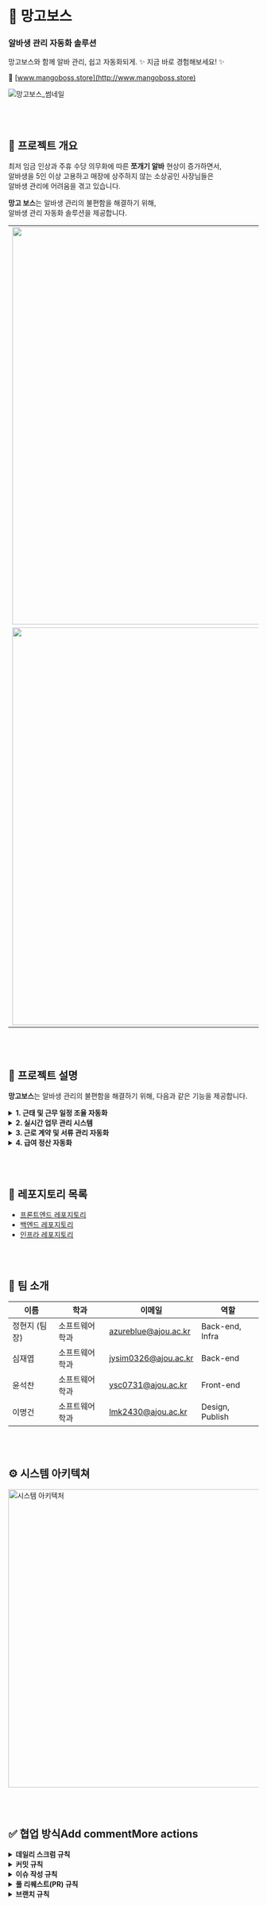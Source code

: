 # 🥭 망고보스  
### 알바생 관리 자동화 솔루션
망고보스와 함께 알바 관리, 쉽고 자동화되게. ✨ 지금 바로 경험해보세요! ✨

🔗 [www.mangoboss.store](http://www.mangoboss.store)

![망고보스_썸네일](https://github.com/user-attachments/assets/fa80c4d7-8976-4d36-b279-f3a04301c092)

<br><br>

## 📌 프로젝트 개요

최저 임금 인상과 주휴 수당 의무화에 따른 **쪼개기 알바** 현상이 증가하면서,  
알바생을 5인 이상 고용하고 매장에 상주하지 않는 소상공인 사장님들은  
알바생 관리에 어려움을 겪고 있습니다.  

**망고 보스**는 알바생 관리의 불편함을 해결하기 위해,  
알바생 관리 자동화 솔루션을 제공합니다.

<div align="center">
  <table>
    <tr>
      <td><img src="https://github.com/user-attachments/assets/d09840e3-e54c-48b2-b2a3-f6440d6d7b28" width="800"/></td>
      <td><img src="https://github.com/user-attachments/assets/8da58589-54de-4f27-880d-4fcda1556b60" width="800"/></td>
    </tr>
    <tr>
      <td><img src="https://github.com/user-attachments/assets/64a5970a-a064-463d-a0de-8156f4211903" width="800"/></td>
      <td><img src="https://github.com/user-attachments/assets/741337c8-00ae-41d7-9962-013efb7bf825" width="800"/></td>
    </tr>
  </table>
</div>

<br><br>

## 📌 프로젝트 설명  
**망고보스**는 알바생 관리의 불편함을 해결하기 위해, 다음과 같은 기능을 제공합니다.

<details>
<summary><strong> 1. 근태 및 근무 일정 조율 자동화</strong></summary>

<br>
<ul>
<li>알바생의 출퇴근 시간 기록 및 근무 일정 관리 자동화  </li>
<li><strong>QR 체크인 / GPS 기반 출퇴근</strong> 기능으로 정확한 출근 여부 파악  </li>
<li>알바생이 직접 <u>근무 변경 요청 / 근태 기록 수정</u> 가능  </li>
<li>사장은 간단한 승인만으로 근태 관리 가능  </li>
</ul>
  불필요한 확인 과정을 줄여, 효율적인 일정 조율 지원

<br>

<br>

<div align="center">
  <table>
    <tr>
      <td><img src="https://github.com/user-attachments/assets/0745d843-21bd-4693-a7f6-2b1917485941" width="800"/></td>
      <td><img src="https://github.com/user-attachments/assets/7d56a9e5-c6cc-468c-8234-885e9bbbd245" width="800"/></td>
    </tr>
  </table>
</div>
</details>


<details>
<summary><strong> 2. 실시간 업무 관리 시스템</strong></summary>

<br>
<ul>
<li>알바생 업무 현황을 실시간 확인할 수 있는 <strong>대시보드 제공</strong>  </li>
<li>업무 지시, 완료 체크, 피드백 기록 등 <u>전체 커뮤니케이션 자동화</u>  </li>
<li>현장 운영 상황을 <strong>한눈에 파악</strong>하여 즉각 대응 가능  </li>
</ul>
<br>

   커뮤니케이션 오류를 줄이고 업무 생산성을 향상

<br>

<div align="center">
  <table>
    <tr>
      <td><img src="https://github.com/user-attachments/assets/99b86713-7dba-4a75-8647-6cad856503fa" width="800"/></td>
      <td><img src="https://github.com/user-attachments/assets/a4406d72-d9e6-4f71-a446-27b82043a3e3" width="800"/></td>
    </tr>
  </table>
</div>
</details>

<details>
<summary><strong> 3. 근로 계약 및 서류 관리 자동화</strong></summary>

<br>
<ul>
<li><strong>전자 서명</strong>을 통한 간편한 근로 계약 체결 </li> 
<li>주민등록증 사본 등 <u>필수 서류 업로드 및 진행 상태 확인</u>  </li>
<li>계약서는 <strong>PDF 저장 및 다운로드</strong> 가능  </li>
<li>모든 서류는 <strong>보안 저장</strong>되며 언제든 열람 가능  </li>
</ul>
<br>

문서 누락 걱정 없는 체계적인 계약 관리

<br>

<div align="center">
  <table>
    <tr>
      <td><img src="https://github.com/user-attachments/assets/13ccc971-21f0-45fd-8004-4f6775d114ff" width="800"/></td>
      <td><img src="https://github.com/user-attachments/assets/45c63af2-be0a-460c-96d6-c4bc32814cfe" width="800"/></td>
    </tr>
  </table>
</div>
</details>

<details>
<summary><strong> 4. 급여 정산 자동화</strong></summary>

<br>
<ul>
<li>출퇴근 기록 기반 <strong>급여 자동 계산</strong>  </li>
<li><u>시급, 주휴수당, 세금, 공제 항목</u>까지 자동 반영  </li>
<li><strong>정해진 날짜에 송금</strong> 자동화  </li>
<li>알바생에게는 <strong>급여 명세서 자동 발급</strong> </li> 
</ul>
<br>

실수 없는 급여 정산과 투명한 정보 공유

</details>



<br><br>

## 🚀 레포지토리 목록

- [프론트엔드 레포지토리](https://github.com/Mango-Butter/dev-fe)
- [백엔드 레포지토리](https://github.com/Mango-Butter/dev-back)
- [인프라 레포지토리](https://github.com/Mango-Butter/dev-manifests)



<br><br>

## 👤 팀 소개

| 이름       | 학과             | 이메일                     | 역할            |
|------------|------------------|----------------------------|-----------------|
| 정현지 (팀장) | 소프트웨어학과    | azureblue@ajou.ac.kr       | Back-end, Infra |
| 심재엽      | 소프트웨어학과    | jysim0326@ajou.ac.kr        | Back-end        |
| 윤석찬      | 소프트웨어학과    | ysc0731@ajou.ac.kr          | Front-end       |
| 이명건      | 소프트웨어학과    | lmk2430@ajou.ac.kr          | Design, Publish |



<br><br>

## ⚙️ 시스템 아키텍쳐

<img src="https://github.com/user-attachments/assets/add5007e-2805-41d3-965a-dba443818487" alt="시스템 아키텍처" width="600"/>



<br><br>

## ✅ 협업 방식Add commentMore actions

<details>
<summary><b>데일리 스크럼 규칙</b></summary>

**진행 방식**

- 매일 **오전 10시**, 슬랙 채널을 통해 아래 항목들을 간단히 공유합니다.
- 형식은 자유롭게 하되, 핵심 내용을 빠짐없이 전달합니다.

**공유 항목**

1. 어제까지 했던 Task 및 일정을 작성해주세요.
2. 오늘 할 Task 및 일정을 작성해주세요.
3. 수행하는 업무 과정에서 발생한 특이사항을 적어주세요.
4. 기타 공유할 사항이 존재한다면 작성해주세요.

</details>

<details>
<summary><b>커밋 규칙</b></summary>

**형식**

```
{Type}: {Message} ({issueNum})

ex) feat: 예약 Dto 수정 (#31)
```

**Type 목록**

- `init`: 프로젝트 초기 설정
- `feat`: 새로운 기능 추가
- `fix`: 버그 수정
- `docs`: 문서 수정
- `style`: 코드 포맷팅, 세미콜론 누락 등 (기능 변경 없음)
- `refactor`: 코드 리팩토링
- `test`: 테스트 코드 작성 또는 수정
- `chore`: 빌드 설정, 패키지 관리 등
- `design`: (프론트) CSS 수정/추가
- `remove`: 코드/파일 삭제
- `build`: 빌드 파일 관련
- `cicd`: CI/CD 관련 설정

**작성 규칙**

- 커밋 메시지는 **한글로** 작성
- 파일명, 디렉토리명은 **커밋 메시지에 작성 금지**
- `:` 뒤에만 스페이스 있음 → `feat: 메시지`

</details>

<details>
<summary><b>이슈 작성 규칙</b></summary>


**제목 형식**

```
[{state}] {issue title}

ex) [feat] 로그인 기능 개발
```

**템플릿 예시**

```
---
name: issue_template_feature
about: 기능개발 시 이슈 템플릿
title: "[feat]"
---

## 🤔 기능 설명

> 추가하려는 기능에 대해 간결하게 설명해주세요

## 💻 작업 상세 내용

- [ ] TODO

## 참고할 수 있는 자료 (선택)
```

</details>

<details>
<summary><b>풀 리퀘스트(PR) 규칙</b></summary>


**제목 형식**

```
[#이슈번호] 작업 요약

ex) [#13] 로그인 페이지 퍼블리싱
```

**본문 작성 예시**

```
## #️⃣ 연관 이슈
> ex) #13

### PR 타입
- [ ] 기능 추가
- [ ] 기능 삭제
- [ ] 버그 수정
- [ ] 의존성/환경 설정

## 💻 작업 내용
- [ ] TODO

### 테스트 결과 or 스크린샷 (선택)
> 캡처 첨부

## 💬 리뷰 요구사항 (선택)
> 리뷰 시 중점적으로 봐줬으면 하는 부분
```

**기타 주의사항**

- `Squash Merge` 사용
- 여러 이슈가 관련될 경우, PR 제목에는 대표 이슈만 쓰고 커밋에 모두 포함
- 예시:

```
[#13] 로그인 페이지 퍼블리싱 (#56)
  - fix: 로그인 페이지 오류 수정 (#46, #47)
  - fix: 소셜 로그인 연동 버그 (#48)
```

</details>

<details>
<summary><b>브랜치 규칙</b></summary>


**형식**

```
{state}/{issueNum}/{userStoryNum}

ex) feat/#131/1-2
```

**규칙**

1. `dev` 브랜치에서 분기
2. UserStory 번호만 부여 (Task X)
3. 작업 완료 후 PR 생성 및 리뷰
4. `main`에 **Squash Merge**

</details>
